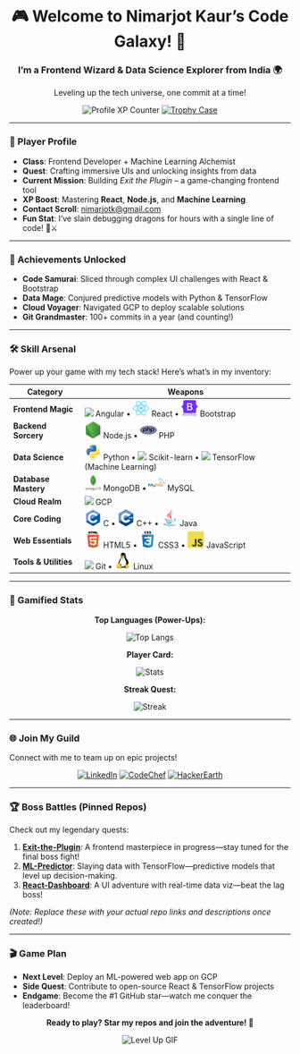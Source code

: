 <div align="center">
  <h1>🎮 Welcome to Nimarjot Kaur’s Code Galaxy! 🚀</h1>
  <h3>I’m a Frontend Wizard & Data Science Explorer from India 🌍</h3>
  <p>Leveling up the tech universe, one commit at a time!</p>
  <img src="https://komarev.com/ghpvc/?username=nimarjot1&label=Profile%20XP&color=ff69b4&style=flat" alt="Profile XP Counter" />
  <a href="https://github.com/ryo-ma/github-profile-trophy"><img src="https://github-profile-trophy.vercel.app/?username=nimarjot1&theme=radical&no-bg=true" alt="Trophy Case" /></a>
</div>

---

### 🎯 Player Profile
- **Class**: Frontend Developer + Machine Learning Alchemist
- **Quest**: Crafting immersive UIs and unlocking insights from data
- **Current Mission**: Building *Exit the Plugin* – a game-changing frontend tool
- **XP Boost**: Mastering **React**, **Node.js**, and **Machine Learning**
- **Contact Scroll**: nimarjotk@gmail.com
- **Fun Stat**: I’ve slain debugging dragons for hours with a single line of code! 🐉⚔️

---

### 🌟 Achievements Unlocked
- **Code Samurai**: Sliced through complex UI challenges with React & Bootstrap
- **Data Mage**: Conjured predictive models with Python & TensorFlow
- **Cloud Voyager**: Navigated GCP to deploy scalable solutions
- **Git Grandmaster**: 100+ commits in a year (and counting!)

---

### 🛠️ Skill Arsenal
Power up your game with my tech stack! Here’s what’s in my inventory:

| **Category**         | **Weapons**                                                                 |
|-----------------------|-----------------------------------------------------------------------------|
| **Frontend Magic**   | <img src="https://angular.io/assets/images/logos/angular/angular.svg" width="30" /> Angular • <img src="https://raw.githubusercontent.com/devicons/devicon/master/icons/react/react-original.svg" width="30" /> React • <img src="https://raw.githubusercontent.com/devicons/devicon/master/icons/bootstrap/bootstrap-plain-wordmark.svg" width="30" /> Bootstrap |
| **Backend Sorcery**  | <img src="https://raw.githubusercontent.com/devicons/devicon/master/icons/nodejs/nodejs-original.svg" width="30" /> Node.js • <img src="https://raw.githubusercontent.com/devicons/devicon/master/icons/php/php-original.svg" width="30" /> PHP |
| **Data Science**     | <img src="https://raw.githubusercontent.com/devicons/devicon/master/icons/python/python-original.svg" width="30" /> Python • <img src="https://upload.wikimedia.org/wikipedia/commons/0/05/Scikit_learn_logo_small.svg" width="30" /> Scikit-learn • <img src="https://www.vectorlogo.zone/logos/tensorflow/tensorflow-icon.svg" width="30" /> TensorFlow (Machine Learning) |
| **Database Mastery** | <img src="https://raw.githubusercontent.com/devicons/devicon/master/icons/mongodb/mongodb-original-wordmark.svg" width="30" /> MongoDB • <img src="https://raw.githubusercontent.com/devicons/devicon/master/icons/mysql/mysql-original-wordmark.svg" width="30" /> MySQL |
| **Cloud Realm**      | <img src="https://www.vectorlogo.zone/logos/google_cloud/google_cloud-icon.svg" width="30" /> GCP |
| **Core Coding**      | <img src="https://raw.githubusercontent.com/devicons/devicon/master/icons/c/c-original.svg" width="30" /> C • <img src="https://raw.githubusercontent.com/devicons/devicon/master/icons/cplusplus/cplusplus-original.svg" width="30" /> C++ • <img src="https://raw.githubusercontent.com/devicons/devicon/master/icons/java/java-original.svg" width="30" /> Java |
| **Web Essentials**   | <img src="https://raw.githubusercontent.com/devicons/devicon/master/icons/html5/html5-original-wordmark.svg" width="30" /> HTML5 • <img src="https://raw.githubusercontent.com/devicons/devicon/master/icons/css3/css3-original-wordmark.svg" width="30" /> CSS3 • <img src="https://raw.githubusercontent.com/devicons/devicon/master/icons/javascript/javascript-original.svg" width="30" /> JavaScript |
| **Tools & Utilities**| <img src="https://www.vectorlogo.zone/logos/git-scm/git-scm-icon.svg" width="30" /> Git • <img src="https://raw.githubusercontent.com/devicons/devicon/master/icons/linux/linux-original.svg" width="30" /> Linux |

---

### 🎲 Gamified Stats
<div align="center">
  <p><strong>Top Languages (Power-Ups):</strong></p>
  <img src="https://github-readme-stats.vercel.app/api/top-langs?username=nimarjot1&show_icons=true&locale=en&layout=compact&theme=dracula" alt="Top Langs" />
  
  <p><strong>Player Card:</strong></p>
  <img src="https://github-readme-stats.vercel.app/api?username=nimarjot1&show_icons=true&locale=en&theme=dracula" alt="Stats" />
  
  <p><strong>Streak Quest:</strong></p>
  <img src="https://github-readme-streak-stats.herokuapp.com/?user=nimarjot1&theme=dracula" alt="Streak" />
</div>

---

### 🌐 Join My Guild
Connect with me to team up on epic projects!
<p align="center">
  <a href="https://linkedin.com/in/nimarjot-kaur" target="_blank"><img src="https://raw.githubusercontent.com/rahuldkjain/github-profile-readme-generator/master/src/images/icons/Social/linked-in-alt.svg" alt="LinkedIn" height="40" width="50" /></a>
  <a href="https://www.codechef.com/users/nimarjot-kaur" target="_blank"><img src="https://cdn.jsdelivr.net/npm/simple-icons@3.1.0/icons/codechef.svg" alt="CodeChef" height="40" width="50" /></a>
  <a href="https://www.hackerearth.com/@nimarjot-kaur" target="_blank"><img src="https://raw.githubusercontent.com/rahuldkjain/github-profile-readme-generator/master/src/images/icons/Social/hackerearth.svg" alt="HackerEarth" height="40" width="50" /></a>
</p>

---

### 🏆 Boss Battles (Pinned Repos)
Check out my legendary quests:
1. **[Exit-the-Plugin](https://github.com/Nimarjot1/Exit-the-Plugin)**: A frontend masterpiece in progress—stay tuned for the final boss fight!
2. **[ML-Predictor](https://github.com/Nimarjot1/ML-Predictor)**: Slaying data with TensorFlow—predictive models that level up decision-making.
3. **[React-Dashboard](https://github.com/Nimarjot1/React-Dashboard)**: A UI adventure with real-time data viz—beat the lag boss!

*(Note: Replace these with your actual repo links and descriptions once created!)*

---

### 🎬 Game Plan
- **Next Level**: Deploy an ML-powered web app on GCP
- **Side Quest**: Contribute to open-source React & TensorFlow projects
- **Endgame**: Become the #1 GitHub star—watch me conquer the leaderboard!

<div align="center">
  <p><strong>Ready to play? Star my repos and join the adventure! 🌟</strong></p>
  <img src="https://media.giphy.com/media/3o7TKSjRrfIPjeiVyM/giphy.gif" width="200" alt="Level Up GIF" />
</div>
